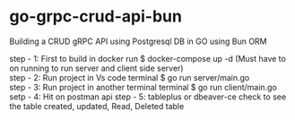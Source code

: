 # go-grpc-crud-api-bun
Building a CRUD gRPC API using Postgresql DB in GO using Bun ORM

step - 1: First to build in docker run $ docker-compose up -d (Must have to on running to run server and client side server)<br/>
step - 2: Run project in Vs code terminal $ go run server/main.go <br/> 
step - 3: Run project in another terminal terminal $ go run client/main.go <br/> 
setp - 4: Hit on postman api
step - 5: tableplus or dbeaver-ce check to see the table created, updated, Read, Deleted table
